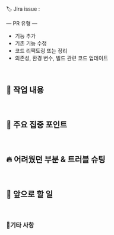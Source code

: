 🏷️ Jira issue : 

― PR 유형 ―
- 기능 추가
- 기존 기능 수정
- 코드 리팩토링 또는 정리
- 의존성, 환경 변수, 빌드 관련 코드 업데이트


<br>

## 📑 작업 내용 



<br>

## 📌 주요 집중 포인트



<br>

## 🔥 어려웠던 부분 & 트러블 슈팅



<br>

## 🐣 앞으로 할 일



<br>

### 📎기타 사항
